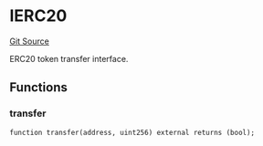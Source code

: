 # IERC20
[Git Source](https://github.com/NaniDAO/accounts/blob/4789484b1daa1e7826eeec6833ca9b47824ee8b6/src/authority/Guard.sol)

ERC20 token transfer interface.


## Functions
### transfer


```solidity
function transfer(address, uint256) external returns (bool);
```

